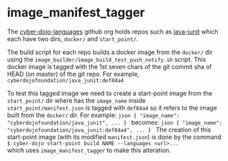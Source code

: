 
# image_manifest_tagger

The [cyber-dojo-languages](https://github.com/cyber-dojo-languages) github org holds repos such as
[java-junit](https://github.com/cyber-dojo-languages/java-junit)
which each have two dirs, `docker/` and `start_point/`.  

The build script for each repo builds a docker image from the `docker/`
dir using the `image_builder/image_build_test_push_notify.sh` script.
This docker image is tagged with the 1st seven chars of the git commit sha of HEAD (on master)
of the git repo. For example, `cyberdojofoundation/java_junit:def84a4`

To test this tagged image we need to create a start-point image from the `start_point/`
dir where has the `image_name` inside `start_point/manifest.json` is tagged with `def84a4` so
it refers to the image built from the `docker/` dir.
    For example:
    ```json
    {
      "image_name": "cyberdojofoundation/java_junit",
      ...
    }
    ```
    becomes:
    ```json
    {
      "image_name": "cyberdojofoundation/java_junit:def84a4",
      ...
    }
    ```
The creation of this start-point image (with its modified `manifest.json`) is done by the command  
`$ cyber-dojo start-point build NAME --languages <url>...`  
which uses `image_manifest_tagger` to make this alteration.
